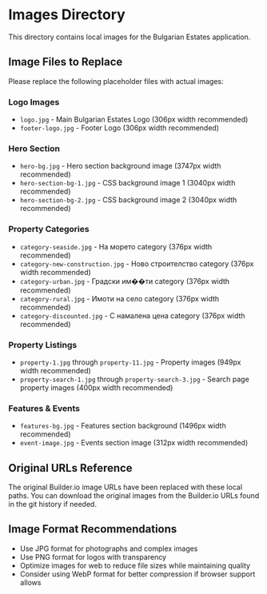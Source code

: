 # Images Directory

This directory contains local images for the Bulgarian Estates application.

## Image Files to Replace

Please replace the following placeholder files with actual images:

### Logo Images
- `logo.jpg` - Main Bulgarian Estates Logo (306px width recommended)
- `footer-logo.jpg` - Footer Logo (306px width recommended)

### Hero Section
- `hero-bg.jpg` - Hero section background image (3747px width recommended)
- `hero-section-bg-1.jpg` - CSS background image 1 (3040px width recommended)
- `hero-section-bg-2.jpg` - CSS background image 2 (3040px width recommended)

### Property Categories
- `category-seaside.jpg` - На морето category (376px width recommended)
- `category-new-construction.jpg` - Ново строителство category (376px width recommended)
- `category-urban.jpg` - Градски им��ти category (376px width recommended)
- `category-rural.jpg` - Имоти на село category (376px width recommended)
- `category-discounted.jpg` - С намалена цена category (376px width recommended)

### Property Listings
- `property-1.jpg` through `property-11.jpg` - Property images (949px width recommended)
- `property-search-1.jpg` through `property-search-3.jpg` - Search page property images (400px width recommended)

### Features & Events
- `features-bg.jpg` - Features section background (1496px width recommended)
- `event-image.jpg` - Events section image (312px width recommended)

## Original URLs Reference

The original Builder.io image URLs have been replaced with these local paths. You can download the original images from the Builder.io URLs found in the git history if needed.

## Image Format Recommendations

- Use JPG format for photographs and complex images
- Use PNG format for logos with transparency
- Optimize images for web to reduce file sizes while maintaining quality
- Consider using WebP format for better compression if browser support allows
